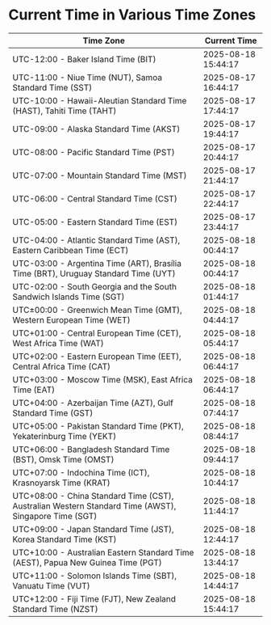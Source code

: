 # Current Time in Various Time Zones

| Time Zone | Current Time |
|-----------|--------------|
| UTC-12:00 - Baker Island Time (BIT) | 2025-08-18 15:44:17 |
| UTC-11:00 - Niue Time (NUT), Samoa Standard Time (SST) | 2025-08-17 16:44:17 |
| UTC-10:00 - Hawaii-Aleutian Standard Time (HAST), Tahiti Time (TAHT) | 2025-08-17 17:44:17 |
| UTC-09:00 - Alaska Standard Time (AKST) | 2025-08-17 19:44:17 |
| UTC-08:00 - Pacific Standard Time (PST) | 2025-08-17 20:44:17 |
| UTC-07:00 - Mountain Standard Time (MST) | 2025-08-17 21:44:17 |
| UTC-06:00 - Central Standard Time (CST) | 2025-08-17 22:44:17 |
| UTC-05:00 - Eastern Standard Time (EST) | 2025-08-17 23:44:17 |
| UTC-04:00 - Atlantic Standard Time (AST), Eastern Caribbean Time (ECT) | 2025-08-18 00:44:17 |
| UTC-03:00 - Argentina Time (ART), Brasília Time (BRT), Uruguay Standard Time (UYT) | 2025-08-18 00:44:17 |
| UTC-02:00 - South Georgia and the South Sandwich Islands Time (SGT) | 2025-08-18 01:44:17 |
| UTC±00:00 - Greenwich Mean Time (GMT), Western European Time (WET) | 2025-08-18 04:44:17 |
| UTC+01:00 - Central European Time (CET), West Africa Time (WAT) | 2025-08-18 05:44:17 |
| UTC+02:00 - Eastern European Time (EET), Central Africa Time (CAT) | 2025-08-18 06:44:17 |
| UTC+03:00 - Moscow Time (MSK), East Africa Time (EAT) | 2025-08-18 06:44:17 |
| UTC+04:00 - Azerbaijan Time (AZT), Gulf Standard Time (GST) | 2025-08-18 07:44:17 |
| UTC+05:00 - Pakistan Standard Time (PKT), Yekaterinburg Time (YEKT) | 2025-08-18 08:44:17 |
| UTC+06:00 - Bangladesh Standard Time (BST), Omsk Time (OMST) | 2025-08-18 09:44:17 |
| UTC+07:00 - Indochina Time (ICT), Krasnoyarsk Time (KRAT) | 2025-08-18 10:44:17 |
| UTC+08:00 - China Standard Time (CST), Australian Western Standard Time (AWST), Singapore Time (SGT) | 2025-08-18 11:44:17 |
| UTC+09:00 - Japan Standard Time (JST), Korea Standard Time (KST) | 2025-08-18 12:44:17 |
| UTC+10:00 - Australian Eastern Standard Time (AEST), Papua New Guinea Time (PGT) | 2025-08-18 13:44:17 |
| UTC+11:00 - Solomon Islands Time (SBT), Vanuatu Time (VUT) | 2025-08-18 14:44:17 |
| UTC+12:00 - Fiji Time (FJT), New Zealand Standard Time (NZST) | 2025-08-18 15:44:17 |

